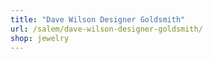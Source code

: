 ```yaml
---
title: "Dave Wilson Designer Goldsmith"
url: /salem/dave-wilson-designer-goldsmith/
shop: jewelry
---
```

